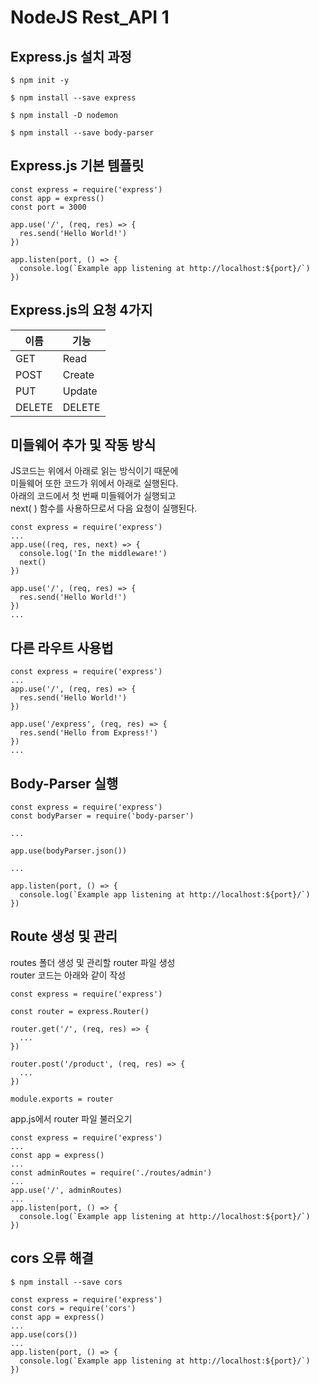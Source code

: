 # NodeJS Rest_API 1

## Express.js 설치 과정

```
$ npm init -y
```

```
$ npm install --save express
```

```
$ npm install -D nodemon
```

```
$ npm install --save body-parser
```

## Express.js 기본 템플릿

```
const express = require('express')
const app = express()
const port = 3000

app.use('/', (req, res) => {
  res.send('Hello World!')
})

app.listen(port, () => {
  console.log(`Example app listening at http://localhost:${port}/`)
})
```

## Express.js의 요청 4가지

| 이름   | 기능   |
| ------ | ------ |
| GET    | Read   |
| POST   | Create |
| PUT    | Update |
| DELETE | DELETE |

## 미들웨어 추가 및 작동 방식

JS코드는 위에서 아래로 읽는 방식이기 때문에<br/>
미들웨어 또한 코드가 위에서 아래로 실행된다.<br/>
아래의 코드에서 첫 번째 미들웨어가 실행되고<br/>
next( ) 함수를 사용하므로서 다음 요청이 실행된다.<br/>

```
const express = require('express')
...
app.use((req, res, next) => {
  console.log('In the middleware!')
  next()
})

app.use('/', (req, res) => {
  res.send('Hello World!')
})
...
```

## 다른 라우트 사용법

```
const express = require('express')
...
app.use('/', (req, res) => {
  res.send('Hello World!')
})

app.use('/express', (req, res) => {
  res.send('Hello from Express!')
})
...
```

## Body-Parser 실행

```
const express = require('express')
const bodyParser = require('body-parser')

...

app.use(bodyParser.json())

...

app.listen(port, () => {
  console.log(`Example app listening at http://localhost:${port}/`)
})
```

## Route 생성 및 관리

routes 폴더 생성 및 관리할 router 파일 생성<br/>
router 코드는 아래와 같이 작성<br/>

```
const express = require('express')

const router = express.Router()

router.get('/', (req, res) => {
  ...
})

router.post('/product', (req, res) => {
  ...
})

module.exports = router
```

app.js에서 router 파일 불러오기<br/>

```
const express = require('express')
...
const app = express()
...
const adminRoutes = require('./routes/admin')
...
app.use('/', adminRoutes)
...
app.listen(port, () => {
  console.log(`Example app listening at http://localhost:${port}/`)
})
```

## cors 오류 해결

```
$ npm install --save cors
```

```
const express = require('express')
const cors = require('cors')
const app = express()
...
app.use(cors())
...
app.listen(port, () => {
  console.log(`Example app listening at http://localhost:${port}/`)
})
```
